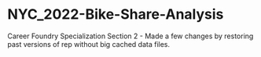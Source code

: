 # NYC_2022-Bike-Share-Analysis
Career Foundry Specialization Section 2 - Made a few changes by restoring past versions of rep without big cached data files.
